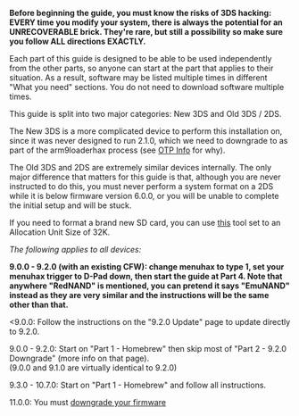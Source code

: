 **Before beginning the guide, you must know the risks of 3DS hacking: EVERY time you modify your system, there is always the potential for an UNRECOVERABLE brick. They're rare, but still a possibility so make sure you follow ALL directions EXACTLY.**

Each part of this guide is designed to be able to be used independently from the other parts, so anyone can start at the part that applies to their situation. As a result, software may be listed multiple times in different "What you need" sections. You do not need to download software multiple times.

This guide is split into two major categories: New 3DS and Old 3DS / 2DS.

The New 3DS is a more complicated device to perform this installation on, since it was never designed to run 2.1.0, which we need to downgrade to as part of the arm9loaderhax process (see [OTP Info](https://github.com/Plailect/Guide/wiki/OTP-Info) for why).

The Old 3DS and 2DS are extremely similar devices internally. The only major difference that matters for this guide is that, although you are never instructed to do this, you must never perform a system format on a 2DS while it is below firmware version 6.0.0, or you will be unable to complete the initial setup and will be stuck.

If you need to format a brand new SD card, you can use [this](http://www.ridgecrop.demon.co.uk/index.htm?guiformat.htm) tool set to an Allocation Unit Size of 32K.

*The following applies to all devices:*

**9.0.0 - 9.2.0 (with an existing CFW): change menuhax to type 1, set your menuhax trigger to D-Pad down, then start the guide at Part 4. Note that anywhere "RedNAND" is mentioned, you can pretend it says "EmuNAND" instead as they are very similar and the instructions will be the same other than that.**

<9.0.0: Follow the instructions on the "9.2.0 Update" page to update directly to 9.2.0.

9.0.0 - 9.2.0: Start on "Part 1 - Homebrew" then skip most of "Part 2 - 9.2.0 Downgrade" (more info on that page).    
(9.0.0 and 9.1.0 are virtually identical to 9.2.0)

9.3.0 - 10.7.0: Start on "Part 1 - Homebrew" and follow all instructions.

11.0.0: You must [downgrade your firmware](https://github.com/Plailect/Guide/wiki/Firmware-Downgrade/)
